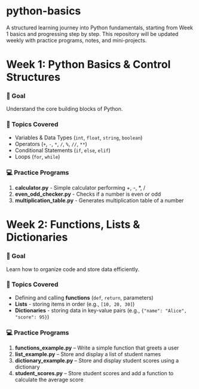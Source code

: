 # python-basics
A structured learning journey into Python fundamentals, starting from Week 1 basics and progressing step by step.  This repository will be updated weekly with practice programs, notes, and mini-projects.

# Week 1: Python Basics & Control Structures  

### 📝 Goal  
Understand the core building blocks of Python.  

### 📌 Topics Covered  
- Variables & Data Types (`int`, `float`, `string`, `boolean`)  
- Operators (`+`, `-`, `*`, `/`, `%`, `//`, `**`)  
- Conditional Statements (`if`, `else`, `elif`)  
- Loops (`for`, `while`)  

### 💻 Practice Programs  
1. **calculator.py** - Simple calculator performing +, -, *, /  
2. **even_odd_checker.py** - Checks if a number is even or odd  
3. **multiplication_table.py** - Generates multiplication table of a number  

# Week 2: Functions, Lists & Dictionaries

### 📝 Goal  
Learn how to organize code and store data efficiently.

### 📌 Topics Covered  
- Defining and calling **functions** (`def`, `return`, parameters)  
- **Lists** - storing items in order (e.g., `[10, 20, 30]`)  
- **Dictionaries** - storing data in key-value pairs (e.g., `{"name": "Alice", "score": 95}`)
  
### 💻 Practice Programs  
1. **functions_example.py** – Write a simple function that greets a user  
2. **list_example.py** – Store and display a list of student names  
3. **dictionary_example.py** – Store and display student scores using a dictionary  
4. **student_scores.py** – Store student scores and add a function to calculate the average score      
